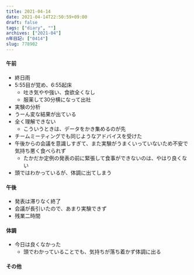 ```yaml
---
title: 2021-04-14
date: 2021-04-14T22:50:59+09:00
draft: false
tags: ["diary", ""]
archives: ["2021-04"]
n年日記: ["0414"]
slug: 778902
---
```

#### 午前
- 終日雨
- 5:55目が覚め、6:55起床
  - 吐き気やや強い、食欲全くなし
  - 服薬して30分横になって出社
- 実験の分析
 - うーん変な結果が出ている
 - 全く理解できない
   - こういうときは、データをかき集めるのが先
- チームミーティングでも同じようなアドバイスを受けた
- 午後からの会議を意識しすぎて、また実験がうまくいっていないため不安で気持ち悪く食べられず
  - たかだか定例の発表の前に緊張して食事ができないのは、やはり良くない
- 頭ではわかっているが、体調に出てしまう
#### 午後
- 発表は滞りなく終了
- 会議が長引いたので、あまり実験できず
- 残業二時間
#### 体調
- 今日は良くなかった
  - 頭でわかっていることでも、気持ちが落ち着かず体調に出る
#### その他
